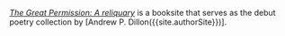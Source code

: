 *[The Great Permission: A reliquary]({{site.url}})* is a booksite that serves as the debut poetry collection by [Andrew P. Dillon({{site.authorSite}})].
